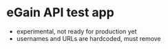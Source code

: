 # eGain API test app

* experimental, not ready for production yet
* usernames and URLs are hardcoded, must remove
